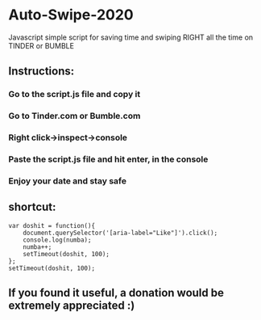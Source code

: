 # Auto-Swipe-2020

Javascript simple script for saving time and swiping RIGHT all the time on TINDER or BUMBLE

## Instructions: 

### Go to the script.js file and copy it

### Go to Tinder.com or Bumble.com

### Right click->inspect->console

### Paste the script.js file and hit enter, in the console

### Enjoy your date and stay safe


## shortcut: 

``` var numba = 1;
var doshit = function(){
    document.querySelector('[aria-label="Like"]').click();
    console.log(numba);
    numba++;
    setTimeout(doshit, 100);
};
setTimeout(doshit, 100);
```


## If you found it useful, a donation would be extremely appreciated :)
